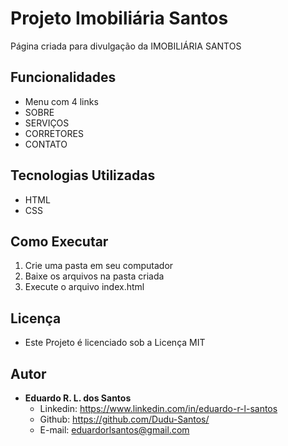 # Projeto Imobiliária Santos
Página criada para divulgação da IMOBILIÁRIA SANTOS 

## Funcionalidades
* Menu com 4 links
 * SOBRE
 * SERVIÇOS
 * CORRETORES
 * CONTATO 

## Tecnologias Utilizadas
* HTML
* CSS

## Como Executar
1. Crie uma pasta em seu computador
2. Baixe os arquivos na pasta criada
3. Execute o arquivo index.html

## Licença
* Este Projeto é licenciado sob a Licença MIT

## Autor
* **Eduardo R. L. dos Santos**
  * Linkedin: https://www.linkedin.com/in/eduardo-r-l-santos
  * Github: https://github.com/Dudu-Santos/
  * E-mail: eduardorlsantos@gmail.com

